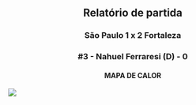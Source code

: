 <h2 style="text-align: center;">Relatório de partida</h3>

<h3 style="text-align: center;">São Paulo 1 x 2 Fortaleza</h3>

<h3 style="text-align: center;">#3 - Nahuel Ferraresi (D) - 0</h3>

<h4 style="text-align: center;">MAPA DE CALOR</h3>
<img src=heatmaps/11067347_881215.png>